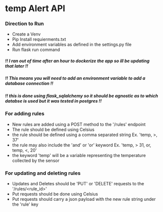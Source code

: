 # temp Alert API

### Direction to Run

- Create a Venv
- Pip Install requierments.txt
- Add environment variables as defined in the settings.py file
- Run flask run command
##### !! I ran out of time after an hour to dockerize the app so ill be updating that later !!
##### !! This means you will need to add an environment variable to add a database connection !!
##### !! this is done using flask_sqlalchemy so it should be agnostic as to which databse is used but it was tested in postgres !!

###  For adding rules

- New rules are added using a POST method to the '/rules' endpoint
- The rule should be defined using Celsius
- the rule should be defined using a comma separated string Ex. 'temp, >, 37'
- the rule may also include the 'and' or  'or' keyword Ex. 'temp, > 31, or, temp, <, 20'  
- the keyword 'temp' will be a variable representing the temperature collected by the sensor


### For updating and deleting rules

- Updates and Deletes should be 'PUT' or 'DELETE' requests to the '/rules/<rule_id>'
- Put requests should be done using Celsius
- Put requests should carry a json payload with the new rule string under the 'rule' key

